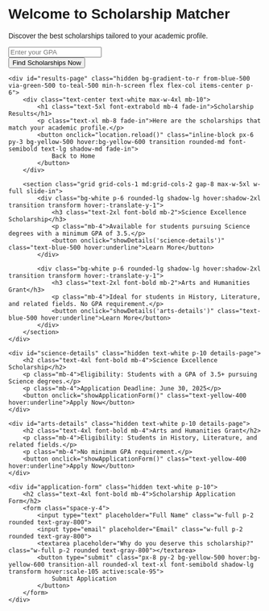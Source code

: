 <!DOCTYPE html>
<html lang="en">
<head>
    <meta charset="UTF-8">
    <meta name="viewport" content="width=device-width, initial-scale=1.0">
    <title>Scholarship Matcher</title>
    <link href="https://fonts.googleapis.com/css2?family=Poppins:wght@400;600;800&display=swap" rel="stylesheet">
    <script src="https://cdn.tailwindcss.com"></script>
    <style>
        body {
            font-family: 'Poppins', sans-serif;
        }
        .animate-pulse-slow {
            animation: pulse 3s infinite;
        }
        .fade-in {
            animation: fadeIn 1.5s ease-out;
        }
        .slide-in {
            animation: slideIn 1.2s ease-out;
        }
        @keyframes fadeIn {
            0% { opacity: 0; transform: translateY(20px); }
            100% { opacity: 1; transform: translateY(0); }
        }
        @keyframes slideIn {
            0% { opacity: 0; transform: translateX(-100%); }
            100% { opacity: 1; transform: translateX(0); }
        }
    </style>
    <script>
        function showResults() {
            const gpa = document.getElementById('gpa').value;
            if (gpa) {
                document.getElementById('homepage').style.display = 'none';
                document.getElementById('results-page').style.display = 'block';
            }
        }
        function showDetails(detailsId) {
            document.getElementById('results-page').style.display = 'none';
            document.getElementById(detailsId).style.display = 'block';
        }
        function showApplicationForm() {
            document.querySelectorAll('.details-page').forEach(el => el.style.display = 'none');
            document.getElementById('application-form').style.display = 'block';
        }
    </script>
</head>
<body class="bg-gradient-to-r from-indigo-500 via-purple-500 to-pink-500 min-h-screen flex items-center justify-center p-6">
    <div id="homepage" class="text-center text-white max-w-4xl">
        <h1 class="text-6xl font-extrabold mb-6 animate-pulse-slow drop-shadow-lg">
            Welcome to <span class="text-yellow-300">Scholarship Matcher</span>
        </h1>
        <p class="text-2xl mb-8 leading-relaxed drop-shadow-md">
            Discover the best scholarships tailored to your academic profile.
        </p>
        <input type="number" id="gpa" placeholder="Enter your GPA" class="px-4 py-2 rounded-md text-gray-800 mb-4">
        <br>
        <button onclick="showResults()" class="px-8 py-4 bg-yellow-500 hover:bg-yellow-600 transition-all rounded-xl text-2xl font-semibold shadow-2xl drop-shadow-xl transform hover:scale-105 active:scale-95">
            Find Scholarships Now
        </button>
    </div>

    <div id="results-page" class="hidden bg-gradient-to-r from-blue-500 via-green-500 to-teal-500 min-h-screen flex flex-col items-center p-6">
        <div class="text-center text-white max-w-4xl mb-10">
            <h1 class="text-5xl font-extrabold mb-4 fade-in">Scholarship Results</h1>
            <p class="text-xl mb-8 fade-in">Here are the scholarships that match your academic profile.</p>
            <button onclick="location.reload()" class="inline-block px-6 py-3 bg-yellow-500 hover:bg-yellow-600 transition rounded-md font-semibold text-lg shadow-md fade-in">
                Back to Home
            </button>
        </div>

        <section class="grid grid-cols-1 md:grid-cols-2 gap-8 max-w-5xl w-full slide-in">
            <div class="bg-white p-6 rounded-lg shadow-lg hover:shadow-2xl transition transform hover:-translate-y-1">
                <h3 class="text-2xl font-bold mb-2">Science Excellence Scholarship</h3>
                <p class="mb-4">Available for students pursuing Science degrees with a minimum GPA of 3.5.</p>
                <button onclick="showDetails('science-details')" class="text-blue-500 hover:underline">Learn More</button>
            </div>

            <div class="bg-white p-6 rounded-lg shadow-lg hover:shadow-2xl transition transform hover:-translate-y-1">
                <h3 class="text-2xl font-bold mb-2">Arts and Humanities Grant</h3>
                <p class="mb-4">Ideal for students in History, Literature, and related fields. No GPA requirement.</p>
                <button onclick="showDetails('arts-details')" class="text-blue-500 hover:underline">Learn More</button>
            </div>
        </section>
    </div>

    <div id="science-details" class="hidden text-white p-10 details-page">
        <h2 class="text-4xl font-bold mb-4">Science Excellence Scholarship</h2>
        <p class="mb-4">Eligibility: Students with a GPA of 3.5+ pursuing Science degrees.</p>
        <p class="mb-4">Application Deadline: June 30, 2025</p>
        <button onclick="showApplicationForm()" class="text-yellow-400 hover:underline">Apply Now</button>
    </div>

    <div id="arts-details" class="hidden text-white p-10 details-page">
        <h2 class="text-4xl font-bold mb-4">Arts and Humanities Grant</h2>
        <p class="mb-4">Eligibility: Students in History, Literature, and related fields.</p>
        <p class="mb-4">No minimum GPA requirement.</p>
        <button onclick="showApplicationForm()" class="text-yellow-400 hover:underline">Apply Now</button>
    </div>

    <div id="application-form" class="hidden text-white p-10">
        <h2 class="text-4xl font-bold mb-4">Scholarship Application Form</h2>
        <form class="space-y-4">
            <input type="text" placeholder="Full Name" class="w-full p-2 rounded text-gray-800">
            <input type="email" placeholder="Email" class="w-full p-2 rounded text-gray-800">
            <textarea placeholder="Why do you deserve this scholarship?" class="w-full p-2 rounded text-gray-800"></textarea>
            <button type="submit" class="px-8 py-2 bg-yellow-500 hover:bg-yellow-600 transition-all rounded-xl text-xl font-semibold shadow-lg transform hover:scale-105 active:scale-95">
                Submit Application
            </button>
        </form>
    </div>

</body>
</html>
